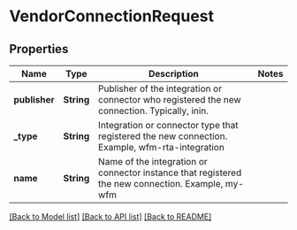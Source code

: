 # VendorConnectionRequest

## Properties

Name | Type | Description | Notes
------------ | ------------- | ------------- | -------------
**publisher** | **String** | Publisher of the integration or connector who registered the new connection. Typically, inin. | 
**_type** | **String** | Integration or connector type that registered the new connection. Example, wfm-rta-integration | 
**name** | **String** | Name of the integration or connector instance that registered the new connection. Example, my-wfm | 

[[Back to Model list]](../README.md#documentation-for-models) [[Back to API list]](../README.md#documentation-for-api-endpoints) [[Back to README]](../README.md)


